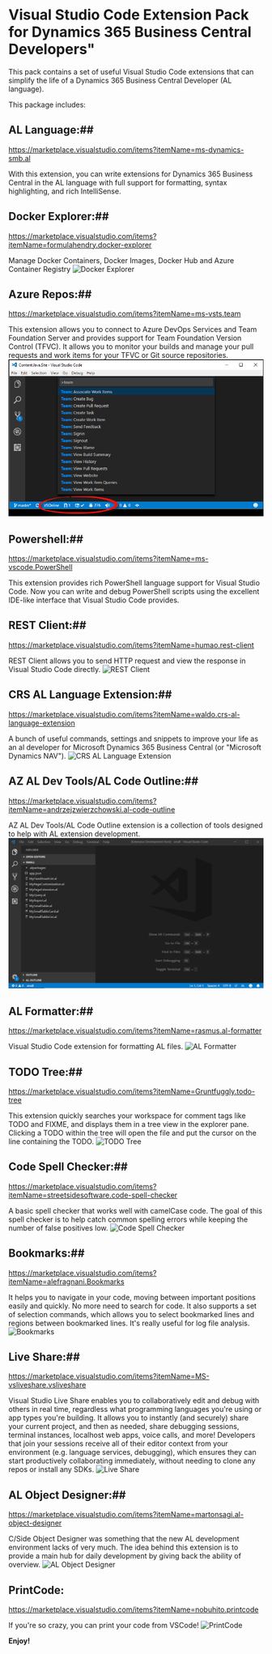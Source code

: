 # Visual Studio Code Extension Pack for Dynamics 365 Business Central Developers"

This pack contains a set of useful Visual Studio Code extensions that can simplify the life of a Dynamics 365 Business Central Developer (AL language).

This package includes:
## AL Language:##
https://marketplace.visualstudio.com/items?itemName=ms-dynamics-smb.al

With this extension, you can write extensions for Dynamics 365 Business Central in the AL language with full support for formatting, syntax highlighting, and rich IntelliSense.

## Docker Explorer:##
https://marketplace.visualstudio.com/items?itemName=formulahendry.docker-explorer

Manage Docker Containers, Docker Images, Docker Hub and Azure Container Registry
![Docker Explorer](https://github.com/formulahendry/vscode-docker-explorer/raw/master/images/explorer.png)

## Azure Repos:##
https://marketplace.visualstudio.com/items?itemName=ms-vsts.team

This extension allows you to connect to Azure DevOps Services and Team Foundation Server and provides support for Team Foundation Version Control (TFVC). It allows you to monitor your builds and manage your pull requests and work items for your TFVC or Git source repositories.
![Azure Repos](https://github.com/Microsoft/azure-repos-vscode/raw/master/assets/vscode.png)

## Powershell:##
https://marketplace.visualstudio.com/items?itemName=ms-vscode.PowerShell

This extension provides rich PowerShell language support for Visual Studio Code. Now you can write and debug PowerShell scripts using the excellent IDE-like interface that Visual Studio Code provides.

## REST Client:##
https://marketplace.visualstudio.com/items?itemName=humao.rest-client

REST Client allows you to send HTTP request and view the response in Visual Studio Code directly.
![REST Client](https://raw.githubusercontent.com/Huachao/vscode-restclient/master/images/usage.gif)

## CRS AL Language Extension:##
https://marketplace.visualstudio.com/items?itemName=waldo.crs-al-language-extension

A bunch of useful commands, settings and snippets to improve your life as an al developer for Microsoft Dynamics 365 Business Central (or "Microsoft Dynamics NAV").
![CRS AL Language Extension](https://github.com/waldo1001/crs-al-language-extension/raw/master/images/SearchGoogleDocs.gif)

## AZ AL Dev Tools/AL Code Outline:##
https://marketplace.visualstudio.com/items?itemName=andrzejzwierzchowski.al-code-outline

AZ AL Dev Tools/AL Code Outline extension is a collection of tools designed to help with AL extension development.
![AZ AL Dev Tools/AL Code Outline](https://github.com/anzwdev/al-code-outline/raw/master/resources/screen2-pagewizard.gif)

## AL Formatter:##
https://marketplace.visualstudio.com/items?itemName=rasmus.al-formatter

Visual Studio Code extension for formatting AL files.
![AL Formatter](https://bytebucket.org/rasmustidselbak/al-formatter/raw/470a9f1d65f008614d7267d097335b919e359257/client/images/al_formatter.gif)

## TODO Tree:##
https://marketplace.visualstudio.com/items?itemName=Gruntfuggly.todo-tree

This extension quickly searches your workspace for comment tags like TODO and FIXME, and displays them in a tree view in the explorer pane. Clicking a TODO within the tree will open the file and put the cursor on the line containing the TODO.
![TODO Tree](https://raw.githubusercontent.com/Gruntfuggly/todo-tree/master/resources/screenshot.png)

## Code Spell Checker:##
https://marketplace.visualstudio.com/items?itemName=streetsidesoftware.code-spell-checker

A basic spell checker that works well with camelCase code.
The goal of this spell checker is to help catch common spelling errors while keeping the number of false positives low.
![Code Spell Checker](https://raw.githubusercontent.com/streetsidesoftware/vscode-spell-checker/master/packages/client/images/suggestions.gif)

## Bookmarks:##
https://marketplace.visualstudio.com/items?itemName=alefragnani.Bookmarks

It helps you to navigate in your code, moving between important positions easily and quickly. No more need to search for code. It also supports a set of selection commands, which allows you to select bookmarked lines and regions between bookmarked lines. It's really useful for log file analysis.
![Bookmarks](https://github.com/alefragnani/vscode-bookmarks/raw/master/images/bookmarks-toggle-labeled.gif)

## Live Share:##
https://marketplace.visualstudio.com/items?itemName=MS-vsliveshare.vsliveshare

Visual Studio Live Share enables you to collaboratively edit and debug with others in real time, regardless what programming languages you're using or app types you're building. It allows you to instantly (and securely) share your current project, and then as needed, share debugging sessions, terminal instances, localhost web apps, voice calls, and more! Developers that join your sessions receive all of their editor context from your environment (e.g. language services, debugging), which ensures they can start productively collaborating immediately, without needing to clone any repos or install any SDKs.
![Live Share](https://aka.ms/vsls/quickstart/invite)

## AL Object Designer:##
https://marketplace.visualstudio.com/items?itemName=martonsagi.al-object-designer

C/Side Object Designer was something that the new AL development environment lacks of very much. The idea behind this extension is to provide a main hub for daily development by giving back the ability of overview.
![AL Object Designer](https://raw.githubusercontent.com/martonsagi/al-object-designer/master/media/preview1.PNG)

## PrintCode: ##
https://marketplace.visualstudio.com/items?itemName=nobuhito.printcode

If you're so crazy, you can print your code from VSCode!
![PrintCode](https://raw.githubusercontent.com/nobuhito/vscode.printcode/master/printcode.gif?raw=true)


**Enjoy!**
